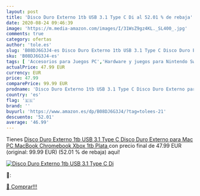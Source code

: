 ```yaml
---
layout: post
title: 'Disco Duro Externo 1tb USB 3.1 Type C Di al 52.01 % de rebaja'
date: 2020-08-24 09:46:39
image: 'https://m.media-amazon.com/images/I/31WsZ9gz4KL._SL400_.jpg'
comments: true
category: ofertas
author: 'tole.es'
slug: 'B08DJ6G3J4-es Disco Duro Externo 1tb USB 3.1 Type C Disco Duro Externo...'
sku: 'B08DJ6G3J4-es'
tags: [ 'Accesorios para Juegos PC','Hardware y juegos para Nintendo Switch','Hardware y juegos para PlayStation 4','Juegos para Nintendo Switch','Juegos para PlayStation 4','Juegos y Accesorios para PC','Teclados para gamers para PC','Videojuegos','xbox', ]
actualPrice: 47.99 EUR
currency: EUR
price: 47.99
comparePrice: 99.99 EUR
prodname: 'Disco Duro Externo 1tb USB 3.1 Type C Disco Duro Externo para Mac  PC MacBook  Chromebook  Xbox  1tb  Plata '
country: 'es'
flag: '🇪🇸'
brand: ''
buyurl: 'https://www.amazon.es/dp/B08DJ6G3J4/?tag=tolees-21'
descuento: '52.01'
average: '46.99'
---
```


Tienes [Disco Duro Externo 1tb USB 3.1 Type C Disco Duro Externo para Mac  PC MacBook  Chromebook  Xbox  1tb  Plata ](https://www.amazon.es/dp/B08DJ6G3J4/?tag=tolees-21) con precio final de  47.99 EUR (original: 99.99 EUR) (52.01 %  de rebaja) aqui!

[![Disco Duro Externo 1tb USB 3.1 Type C Di](https://m.media-amazon.com/images/I/31WsZ9gz4KL._SL400_.jpg)](https://www.amazon.es/dp/B08DJ6G3J4/?tag=tolees-21)

🔎:


[🛒 Comprar!!!](https://www.amazon.es/dp/B08DJ6G3J4/?tag=tolees-21)
